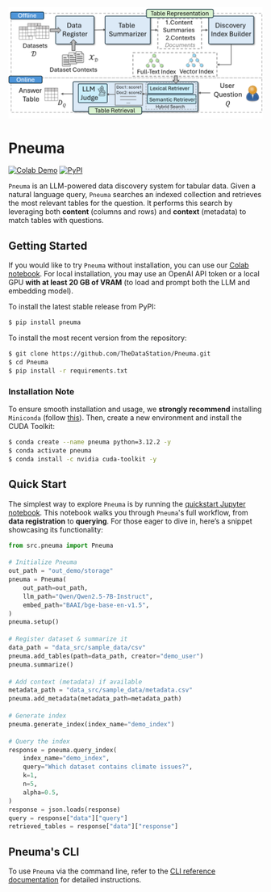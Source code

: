 ![pneuma-banner](https://raw.githubusercontent.com/TheDataStation/pneuma/main/data_src/assets/pneuma-architecture.png)

# Pneuma
[![Colab Demo](https://colab.research.google.com/assets/colab-badge.svg)](https://colab.research.google.com/github/TheDataStation/pneuma/blob/main/quickstart-colab.ipynb)
[![PyPI](https://img.shields.io/pypi/v/pneuma)](https://pypi.org/project/pneuma/)

`Pneuma` is an LLM-powered data discovery system for tabular data. Given a natural language query,
`Pneuma` searches an indexed collection and retrieves the most relevant tables for the question. It performs this search by leveraging both **content** (columns and rows) and **context** (metadata) to match tables with questions.


## Getting Started

If you would like to try `Pneuma` without installation, you can use our [Colab notebook](https://colab.research.google.com/github/TheDataStation/pneuma/blob/main/quickstart.ipynb). For local installation, you may use an OpenAI API token or a local GPU **with at least 20 GB of VRAM** (to load and prompt both the LLM and embedding model).

To install the latest stable release from PyPI:

```bash
$ pip install pneuma
```

To install the most recent version from the repository:

```bash
$ git clone https://github.com/TheDataStation/Pneuma.git
$ cd Pneuma
$ pip install -r requirements.txt
```

### Installation Note

To ensure smooth installation and usage, we **strongly recommend** installing `Miniconda` (follow [this](https://docs.anaconda.com/miniconda/install/)). Then, create a new environment and install the CUDA Toolkit:

```bash
$ conda create --name pneuma python=3.12.2 -y
$ conda activate pneuma
$ conda install -c nvidia cuda-toolkit -y
```

## Quick Start

The simplest way to explore `Pneuma` is by running the [quickstart Jupyter notebook](https://github.com/TheDataStation/pneuma/blob/main/quickstart.ipynb). This notebook walks you through `Pneuma`'s full workflow, from **data registration** to **querying**. For those eager to dive in, here’s a snippet showcasing its functionality:

```python
from src.pneuma import Pneuma

# Initialize Pneuma
out_path = "out_demo/storage"
pneuma = Pneuma(
    out_path=out_path,
    llm_path="Qwen/Qwen2.5-7B-Instruct",
    embed_path="BAAI/bge-base-en-v1.5",
)
pneuma.setup()

# Register dataset & summarize it
data_path = "data_src/sample_data/csv"
pneuma.add_tables(path=data_path, creator="demo_user")
pneuma.summarize()

# Add context (metadata) if available
metadata_path = "data_src/sample_data/metadata.csv"
pneuma.add_metadata(metadata_path=metadata_path)

# Generate index
pneuma.generate_index(index_name="demo_index")

# Query the index
response = pneuma.query_index(
    index_name="demo_index",
    query="Which dataset contains climate issues?",
    k=1,
    n=5,
    alpha=0.5,
)
response = json.loads(response)
query = response["data"]["query"]
retrieved_tables = response["data"]["response"]
```

## Pneuma's CLI

To use `Pneuma` via the command line, refer to the [CLI reference documentation](https://github.com/TheDataStation/pneuma/blob/main/cli.md) for detailed instructions.
